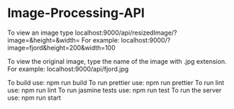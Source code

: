 # Image-Processing-API

To view an image type
localhost:9000/api/resizedImage/?image=<namehere>&height=<number>&width=<number>
For example:
localhost:9000/?image=fjord&height=200&width=100

To view the original image, type the name of the image with .jpg extension.
For example:
localhost:9000/api/fjord.jpg

To build use: npm run build
To run prettier use: npm run prettier
To run lint use: npm run lint
To run jasmine tests use: npm run test
To run the server use: npm run start